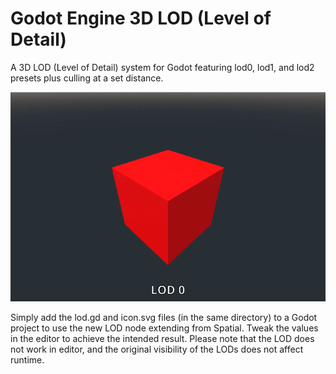 # Godot Engine 3D LOD (Level of Detail)
A 3D LOD (Level of Detail) system for Godot featuring lod0, lod1, and lod2 presets plus culling at a set distance.

![](LOD.gif)

Simply add the lod.gd and icon.svg files (in the same directory) to a Godot project to use the new LOD node extending from Spatial. Tweak the values in the editor to achieve the intended result. Please note that the LOD does not work in editor, and the original visibility of the LODs does not affect runtime.
